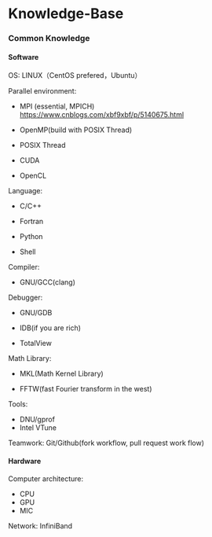 # Knowledge-Base

### Common Knowledge

#### Software

OS: LINUX（CentOS prefered，Ubuntu）

 Parallel environment:

- MPI (essential, MPICH) https://www.cnblogs.com/xbf9xbf/p/5140675.html

- OpenMP(build with POSIX Thread)
- POSIX Thread
- CUDA
- OpenCL

Language:

- C/C++

- Fortran

- Python

- Shell

Compiler:

- GNU/GCC(clang)

 

Debugger:

- GNU/GDB

- IDB(if you are rich)

- TotalView 

Math Library:

- MKL(Math Kernel Library)

- FFTW(fast Fourier transform in the west)

Tools:

- DNU/gprof
- Intel VTune

Teamwork: Git/Github(fork workflow, pull request work flow)

#### Hardware

Computer architecture:

- CPU
- GPU
- MIC

Network: InfiniBand